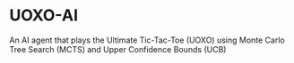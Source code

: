 # UOXO-AI
An AI agent that plays the Ultimate Tic-Tac-Toe (UOXO) using Monte Carlo Tree Search (MCTS) and Upper Confidence Bounds (UCB)
